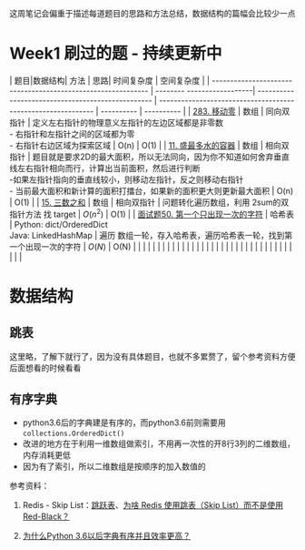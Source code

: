 

这周笔记会偏重于描述每道题目的思路和方法总结，数据结构的篇幅会比较少一点

# Week1 刷过的题 - 持续更新中

| 题目|数据结构| 方法                                              | 思路| 时间复杂度 | 空间复杂度 |
| ------------------------------------------------------------ | -------- ------------------| ------------------------------------------------- | ------------------------------------------------------------ | ---------- | ---------- |
| [283. 移动零](https://leetcode-cn.com/problems/move-zeroes/) | 数组     | 同向双指针                                        | 定义左右指针的物理意义左指针的左边区域都是非零数<br />- 右指针和左指针之间的区域都为零<br />- 右指针右边区域为探索区域 | O(n)       | O(1)       |
| [11. 盛最多水的容器](https://leetcode-cn.com/problems/container-with-most-water/) | 数组     | 相向双指针                                        | 题目就是要求2D的最大面积，所以无法同向，因为你不知道如何舍弃垂直线左右指针相向而行，计算出当前面积，然后进行判断<br />-如果左指针指向的垂直线较小，则移动左指针，反之则移动右指针<br />- 当前最大面积和新计算的面积打擂台，如果新的面积更大则更新最大面积 | O(n)       | O(1)       |
| [15. 三数之和](https://leetcode-cn.com/problems/3sum/)       | 数组     | 相向双指针                                        | 问题转化遍历数组，利用 2sum的双指针方法 找 target            | $O(n^2)$   | O(1)       |
| [面试题50. 第一个只出现一次的字符](https://leetcode-cn.com/problems/di-yi-ge-zhi-chu-xian-yi-ci-de-zi-fu-lcof/) | 哈希表   | Python: dict/OrderedDict<br />Java: LinkedHashMap | 遍历 数组一轮，存入哈希表，遍历哈希表一轮，找到第一个出现一次的字符 | $O(N)$     | O(N)       |
|                                                              |          |                                                   |                                                              |            |            |
|                                                              |          |                                                   |                                                              |            |            |
|                                                              |          |                                                   |                                                              |            |            |
|                                                              |          |                                                   |                                                              |            |            |
|                                                              |          |                                                   |                                                              |            |            |

# 数据结构

## 跳表

这里略，了解下就行了，因为没有具体题目，也就不多累赘了，留个参考资料方便后面想看的时候看看

## 有序字典

- python3.6后的字典建是有序的，而python3.6前则需要用`collections.OrderedDict()`
- 改进的地方在于利用一维数组做索引，不用再一次性的开8行3列的二维数组，内存消耗更低
- 因为有了索引，所以二维数组是按顺序的加入数值的

参考资料：

1. Redis - Skip List：[跳跃表](http://redisbook.readthedocs.io/en/latest/internal-datastruct/skiplist.html)、[为啥 Redis 使用跳表（Skip List）而不是使用 Red-Black？](http://www.zhihu.com/question/20202931)

2. [为什么Python 3.6以后字典有序并且效率更高？](https://www.cnblogs.com/xieqiankun/p/python_dict.html)